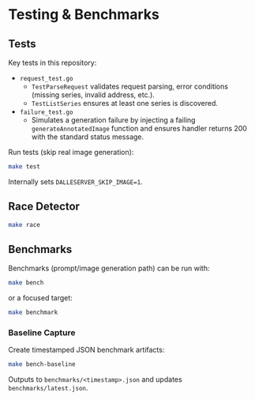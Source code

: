 # Testing & Benchmarks

## Tests
Key tests in this repository:

- `request_test.go`
  - `TestParseRequest` validates request parsing, error conditions (missing series, invalid address, etc.).
  - `TestListSeries` ensures at least one series is discovered.
- `failure_test.go`
  - Simulates a generation failure by injecting a failing `generateAnnotatedImage` function and ensures handler returns 200 with the standard status message.

Run tests (skip real image generation):
```bash
make test
```
Internally sets `DALLESERVER_SKIP_IMAGE=1`.

## Race Detector
```bash
make race
```

## Benchmarks
Benchmarks (prompt/image generation path) can be run with:
```bash
make bench
```
or a focused target:
```bash
make benchmark
```

### Baseline Capture
Create timestamped JSON benchmark artifacts:
```bash
make bench-baseline
```
Outputs to `benchmarks/<timestamp>.json` and updates `benchmarks/latest.json`.
